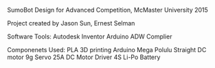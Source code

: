 SumoBot Design for Advanced Competition, McMaster University 2015

Project created by Jason Sun, Ernest Selman

Software Tools:
Autodesk Inventor
Arduino ADW Complier

Componenets Used:
PLA 3D printing
Arduino Mega
Polulu Straight DC motor
9g Servo
25A DC Motor Driver
4S Li-Po Battery
